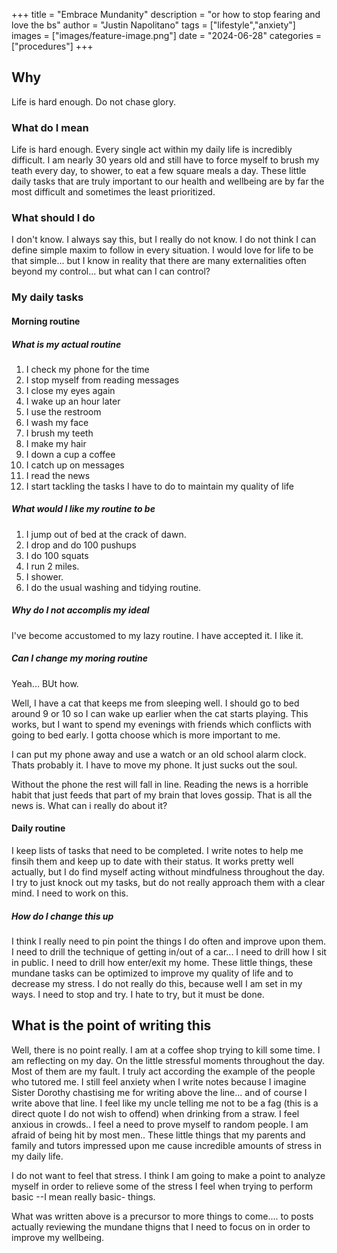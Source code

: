 +++
title =  "Embrace Mundanity"
description = "or how to stop fearing and love the bs"
author = "Justin Napolitano"
tags = ["lifestyle","anxiety"]
images = ["images/feature-image.png"]
date = "2024-06-28"
categories = ["procedures"]
+++


## Why

Life is hard enough. Do not chase glory.

### What do I mean

Life is hard enough. Every single act within my daily life is incredibly difficult.  I am nearly 30 years old and still have to force myself to brush my teath every day, to shower, to eat a few square meals a day.  These little daily tasks that are truly important to our health and wellbeing are by far the most difficult and sometimes the least prioritized.  

### What should I do

I don't know. I always say this, but I really do not know. I do not think I can define simple maxim to follow in every situation. I would love for life to be that simple... but I know in reality that there are many externalities often beyond my control... but what can I can control? 

### My daily tasks

#### Morning routine

##### What is my actual routine

1. I check my phone for the time
2. I stop myself from reading messages
3. I close my eyes again 
4. I wake up an hour later
5. I use the restroom
6. I wash my face
7. I brush my teeth
8. I make my hair
9. I down a cup a coffee
10. I catch up on messages
11. I read the news
12. I start tackling the tasks I have to do to maintain my quality of life


##### What would I like my routine to be

1. I jump out of bed at the crack of dawn.
2. I drop and do 100 pushups
3. I do 100 squats
4. I run 2 miles. 
5. I shower.
6. I do the usual washing and tidying routine. 

##### Why do I not accomplis my ideal

I've become accustomed to my lazy routine. I have accepted it. I like it. 

##### Can I change my moring routine

Yeah... BUt how.

Well, I have a cat that keeps me from sleeping well. I should go to bed around 9 or 10 so I can wake up earlier when the cat starts playing.  This works, but I want to spend my evenings with friends which conflicts with going to bed early. I gotta choose which is more important to me. 

I can put my phone away and use a watch or an old school alarm clock. Thats probably it. I have to move my phone. It just sucks out the soul. 

Without the phone the rest will fall in line. Reading the news is a horrible habit that just feeds that part of my brain that loves gossip. That is all the news is. What can i really do about it? 

#### Daily routine

I keep lists of tasks that need to be completed. I write notes to help me finsih them and keep up to date with their status. It works pretty well actually, but I do find myself acting without mindfulness throughout the day. I try to just knock out my tasks, but do not really approach them with a clear mind.  I need to work on this.  

##### How do I change this up

I think I really need to pin point the things I do often and improve upon them. I need to drill the technique of getting in/out of a car... I need to drill how I sit in public. I need to drill how enter/exit my home. These little things, these mundane tasks can be optimized to improve my quality of life and to decrease my stress. I do not really do this, because well I am set in my ways. I need to stop and try. I hate to try, but it must be done.  


## What is the point of writing this

Well, there is no point really. I am at a coffee shop trying to kill some time. I am reflecting on my day. On the little stressful moments throughout the day. Most of them are my fault. I truly act according the example of the people who tutored me. I still feel anxiety when I write notes because I imagine Sister Dorothy chastising me for writing above the line... and of course I write above that line.  I feel like my uncle telling me not to be a fag (this is a direct quote I do not wish to offend) when drinking from a straw.  I feel anxious in crowds.. I feel a need to prove myself to random people.  I am afraid of being hit by most men.. These little things that my parents and family and tutors impressed upon me cause incredible amounts of stress in my daily life. 

I do not want to feel that stress. I think I am going to make a point to analyze myself in order to relieve some of the stress I feel when trying to perform basic --I mean really basic- things.  

What was written above is a precursor to more things to come.... to posts actually reviewing the mundane thigns that I need to focus on in order to improve my wellbeing.
